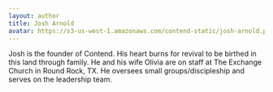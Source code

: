 ```yaml
---
layout: author
title: Josh Arnold
avatar: https://s3-us-west-1.amazonaws.com/contend-static/josh-arnold.png
---
```


Josh is the founder of Contend. His heart burns for revival to be birthed in this land through family. He and his wife Olivia are on staff at The Exchange Church in Round Rock,  TX. He oversees small groups/discipleship and serves on the leadership team.